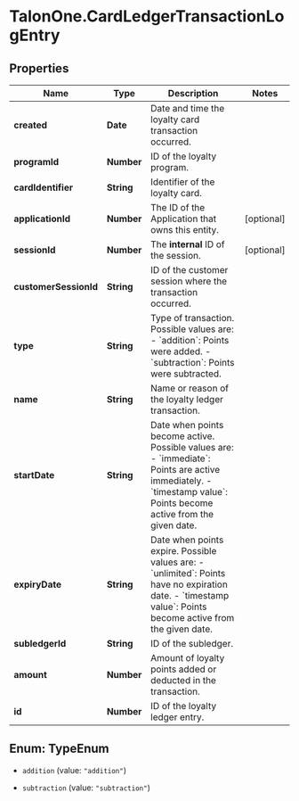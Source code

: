 # TalonOne.CardLedgerTransactionLogEntry

## Properties

Name | Type | Description | Notes
------------ | ------------- | ------------- | -------------
**created** | **Date** | Date and time the loyalty card transaction occurred. | 
**programId** | **Number** | ID of the loyalty program. | 
**cardIdentifier** | **String** | Identifier of the loyalty card. | 
**applicationId** | **Number** | The ID of the Application that owns this entity. | [optional] 
**sessionId** | **Number** | The **internal** ID of the session.  | [optional] 
**customerSessionId** | **String** | ID of the customer session where the transaction occurred. | 
**type** | **String** | Type of transaction. Possible values are:   - &#x60;addition&#x60;: Points were added.   - &#x60;subtraction&#x60;: Points were subtracted.  | 
**name** | **String** | Name or reason of the loyalty ledger transaction. | 
**startDate** | **String** | Date when points become active. Possible values are:   - &#x60;immediate&#x60;: Points are active immediately.   - &#x60;timestamp value&#x60;: Points become active from the given date.  | 
**expiryDate** | **String** | Date when points expire. Possible values are:   - &#x60;unlimited&#x60;: Points have no expiration date.   - &#x60;timestamp value&#x60;: Points become active from the given date.  | 
**subledgerId** | **String** | ID of the subledger. | 
**amount** | **Number** | Amount of loyalty points added or deducted in the transaction. | 
**id** | **Number** | ID of the loyalty ledger entry. | 



## Enum: TypeEnum


* `addition` (value: `"addition"`)

* `subtraction` (value: `"subtraction"`)




